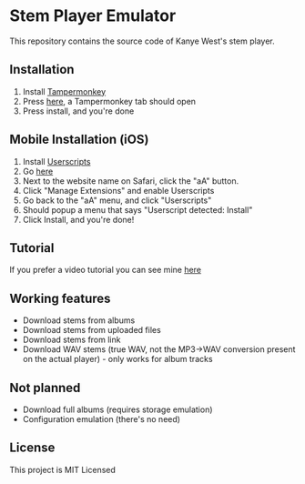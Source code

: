 # Stem Player Emulator

This repository contains the source code of Kanye West's stem player.

## Installation

1. Install [Tampermonkey](https://www.tampermonkey.net/)
2. Press [here](https://github.com/krystalgamer/stem-player-emulator/raw/master/stem_emulator.user.js), a Tampermonkey tab should open
3. Press install, and you're done

## Mobile Installation (iOS)
1. Install [Userscripts](https://apps.apple.com/us/app/userscripts/id1463298887)
2. Go [here](https://github.com/krystalgamer/stem-player-emulator/raw/master/stem_emulator.user.js)
3. Next to the website name on Safari, click the "aA" button.
4. Click "Manage Extensions" and enable Userscripts
5. Go back to the "aA" menu, and click "Userscripts"
6. Should popup a menu that says "Userscript detected: Install"
7. Click Install, and you're done!

## Tutorial

If you prefer a video tutorial you can see mine [here](https://www.youtube.com/watch?v=QqBiKZmr5rw)

## Working features

- Download stems from albums
- Download stems from uploaded files
- Download stems from link
- Download WAV stems (true WAV, not the MP3->WAV conversion present on the actual player) - only works for album tracks

## Not planned

- Download full albums (requires storage emulation)
- Configuration emulation (there's no need)

## License

This project is MIT Licensed

